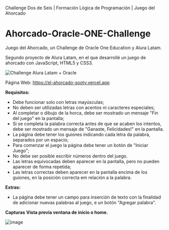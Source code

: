 Challenge Dos de Seis | Formación Lógica de Programación | Juego del Ahorcado

# Ahorcado-Oracle-ONE-Challenge
Juego del Ahorcado, un Challenge de Oracle One Education y Alura Latam.

Segundo proyecto de Alura Latam, en el que desarrollé un juego de ahorcado con JavaScript, HTML5 y CSS3.

![Challenge Alura Latam + Oracle](https://raw.githubusercontent.com/EduardoUT/Ahorcado-Oracle-ONE-Challenge/master/img/assets/challengeImage.jpg)

Página Web: https://el-ahorcado-sooty.vercel.app

**Requisitos:**
- Debe funcionar solo con letras mayúsculas;
- No deben ser utilizadas letras con acentos ni caracteres especiales;
- Al completar o dibujo de la horca, debe ser mostrado un mensaje "Fin del juego" en la pantalla;
- Si se completa la palabra correcta antes de que se acaben los intentos, debe ser mostrado un mensaje de "Ganaste, Felicidades!" en la pantalla.
- La página debe tener los guiones indicando cada letra da palabra, separados por un espacio;
- Para comenzar el juego la página debe tener un botón de "Iniciar Juego";
- No debe ser posible escribir números dentro del juego.
- Las letras equivocadas deben aparecer en la pantalla, pero no pueden aparecer de forma repetida;
- Las letras correctas deben aparecer en la pantalla encima de los guiones, en la posición correcta em relación a la palabra.

**Extras:**
- La página debe tener un campo para inserción de texto con la finalidad de adicionar nuevas palabras al juego, e un botón "Agregar palabra". 

**Capturas**
**Vista previa ventana de inicio o home.**

![image](https://github.com/Jincoxx/El-ahorcado/assets/108629591/c8aed916-fec4-46aa-9fe8-95bc5eb17769)
